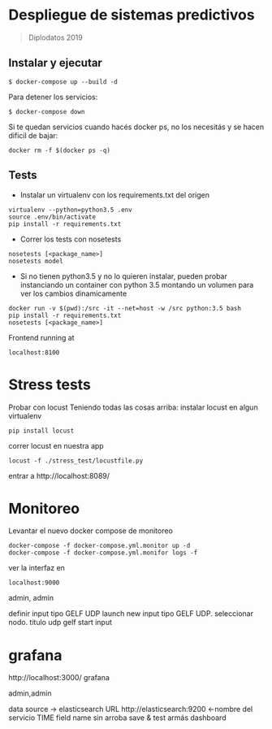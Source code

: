 # Despliegue de sistemas predictivos
> Diplodatos 2019

## Instalar y ejecutar

```
$ docker-compose up --build -d
```

Para detener los servicios:

```
$ docker-compose down
```

Si te quedan servicios cuando hacés docker ps, no los necesitás y se hacen dificil de bajar:

```
docker rm -f $(docker ps -q)
```

## Tests

- Instalar un virtualenv con los requirements.txt del origen
```
virtualenv --python=python3.5 .env
source .env/bin/activate
pip install -r requirements.txt
```
- Correr los tests con nosetests
```
nosetests [<package_name>]
nosetests model
```

- Si no tienen python3.5 y no lo quieren instalar, pueden probar instanciando un container con python 3.5 montando un volumen para ver los cambios dinamicamente

```
docker run -v $(pwd):/src -it --net=host -w /src python:3.5 bash
pip install -r requirements.txt
nosetests [<package_name>]
```

Frontend running at
```
localhost:8100
```

# Stress tests
Probar con locust
Teniendo todas las cosas arriba:
instalar locust en algun virtualenv
```
pip install locust
```
correr locust en nuestra app
```
locust -f ./stress_test/locustfile.py
```

entrar a http://localhost:8089/

# Monitoreo
Levantar el nuevo docker compose de monitoreo
```
docker-compose -f docker-compose.yml.monitor up -d
docker-compose -f docker-compose.yml.monifor logs -f
```

ver la interfaz en
```
localhost:9000
```

admin, admin


definir input tipo GELF UDP
launch new input tipo GELF UDP. seleccionar nodo.
titulo udp gelf
start input

# grafana
http://localhost:3000/
grafana

admin,admin

data source -> elasticsearch
URL http://elasticsearch:9200 <-nombre del servicio
TIME field name sin arroba
save & test
armás dashboard

